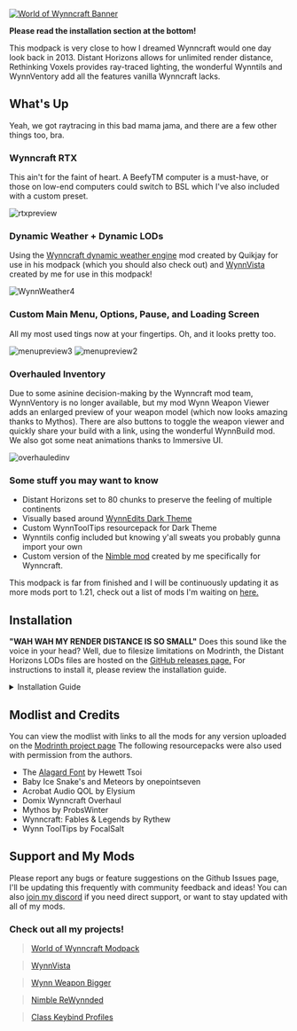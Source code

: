 [![World of Wynncraft Banner][1]][2]

[1]: https://github.com/user-attachments/assets/f984d7eb-7981-4470-bb45-9429ba1deea1
[2]:  https://modrinth.com/modpack/world-of-wynncraft "Redirect to Modrinth Page"


**Please read the installation section at the bottom!**

This modpack is very close to how I dreamed Wynncraft would one day look back in 2013. Distant Horizons allows for unlimited render distance, Rethinking Voxels provides ray-traced lighting, the wonderful Wynntils and WynnVentory add all the features vanilla Wynncraft lacks.

## What's Up

Yeah, we got raytracing in this bad mama jama, and there are a few other things too, bra.
 
### Wynncraft RTX

This ain't for the faint of heart. A BeefyTM computer is a must-have, or those on low-end computers could switch to BSL which I've also included with a custom preset.


 ![rtxpreview](https://github.com/user-attachments/assets/4c1e6f68-7bbe-4dd3-82d6-a488838417be)

### Dynamic Weather + Dynamic LODs

Using the [Wynncraft dynamic weather engine](https://modrinth.com/mod/wynncraft-dynamic-weather) mod created by Quikjay for use in his modpack (which you should also check out) and [WynnVista](https://github.com/bob10234/WynnVista) created by me for use in this modpack!

![WynnWeather4](https://github.com/user-attachments/assets/ab469bc7-1b67-4001-87b4-7a564c8ca17d)


### Custom Main Menu, Options, Pause, and Loading Screen

All my most used tings now at your fingertips. Oh, and it looks pretty too.

![menupreview3](https://github.com/user-attachments/assets/94c11140-ea9c-48e9-8e68-4d6463965333)
![menupreview2](https://github.com/user-attachments/assets/f98af648-02c9-4949-b7fc-969050618ed6)


### Overhauled Inventory

Due to some asinine decision-making by the Wynncraft mod team, WynnVentory is no longer available, but my mod Wynn Weapon Viewer adds an enlarged preview of your weapon model (which now looks amazing thanks to Mythos). There are also buttons to toggle the weapon viewer and quickly share your build with a link, using the wonderful WynnBuild mod. We also got some neat animations thanks to Immersive UI.

![overhauledinv](https://github.com/user-attachments/assets/5d51e587-7f7f-4255-b923-cb8ecc9d9534)


### Some stuff you may want to know

- Distant Horizons set to 80 chunks to preserve the feeling of multiple continents
- Visually based around [WynnEdits Dark Theme](https://modrinth.com/resourcepack/wynnedits-dark-theme)
- Custom WynnToolTips resourcepack for Dark Theme
- Wynntils config included but knowing y'all sweats you probably gunna import your own
- Custom version of the [Nimble mod](https://modrinth.com/mod/nimble-rewynnded) created by me specifically for Wynncraft.

This modpack is far from finished and I will be continuously updating it as more mods port to 1.21, check out a list of mods I'm waiting on [here.](https://modrinth.com/collection/gs97WiAb)

## Installation

**"WAH WAH MY RENDER DISTANCE IS SO SMALL"** Does this sound like the voice in your head? Well, due to filesize limitations on Modrinth, the Distant Horizons LODs files are hosted on the [GitHub releases page.](https://github.com/bob10234/World-of-Wynncraft/releases/tag/v0.2) For instructions to install it, please review the installation guide.

<details>
<summary>Installation Guide</summary>

# Method 1: Modrinth/Prism/ATLauncher download
There are two ways to download the modpack, although it may seem ironic downloading Manually (Method 2) is easier in my opinion

## Modrinth hosted download
1. Download the [Modrinth App](https://modrinth.com/app) or your preferred modpack launcher and sign in with your Microsoft/Minecraft account.
2. Press the Browse button and search for "World of Wynncraft"
3. Install the modpack.
4. Navigate to the modpack's [GitHub Releases](https://github.com/bob10234/World-of-Wynncraft/releases) page.
5. Download the file "Distant_Horizons_server_data.zip". This allows you to stop crying and start smiling.
6. Navigate to the Modrinth App's Library panel, and select World of Wynncraft then click the Folder button next to Play to open the modpacks folder.
7. Drag the Zip file you downloaded into the modpack folder.
8. Right-click on the Zip file and hit Extract All. After it's done make sure there is a folder named "Distant_Horizons_server_data" in your modpack folder.
9. Delete the Zip file.

# Method 2: Manual Installation

## Github hosted download
1. Navigate to the modpack's [GitHub Releases](https://github.com/bob10234/World-of-Wynncraft/releases) page.
2. Download the file titled World.of.Wynncraft.0.X.mrpack It should be around 1.3 Gigabytes.
1. Download the [Modrinth App](https://modrinth.com/app) or your preferred modpack launcher and sign in with your Microsoft/Minecraft account.
2. Add an instance, in the Modrinth app use the plus button on the bottom left. For other launchers, I got no clue sorry!!
3. Select From File and drag the .mrpack file you just downloaded onto the window.
4. This version comes with the Distant Horizons LODs pre-installed.

# Addons: Voices of Wynn (Optional)
1. You wanna hear the Seaskipper yappin at you, I understand.
2. If you are interested, [download the latest version](https://www.curseforge.com/minecraft/mc-mods/voices-of-wynn/files) and place the .jar in the mods folder inside the modpack folder.

# Configurations
1. Wynncraft Settings:
If you are using my Wynntils config and not importing your own, I recommend typing the following commands once you join a world.
```
/toggle beacon
```
```
/toggle queststartbeacon
```

2. Keybinds and Video Settings:
I recommend you change what buttons cast each spell in the Wynncraft Spell Caster section in the Keybinds menu. You can also setup your own keybind profiles for each class in the Class Keybind Profiles Mod Menu settings page.
I've set the render distance at 12 chunks with DH at 80 chunks, the shader pack is tuned for this specifically so you might need to mess with shader pack settings if you edit the video settings.
The modpack is best played in fullscreen, but it can be played in windowed mode as long as you make the window large enough to accommodate the custom menus.


</details>


## Modlist and Credits
You can view the modlist with links to all the mods for any version uploaded on the [Modrinth project page](https://modrinth.com/modpack/world-of-wynncraft/versions) The following resourcepacks were also used with permission from the authors.
- The [Alagard Font](https://www.dafont.com/alagard.font) by Hewett Tsoi
- Baby Ice Snake's and Meteors by onepointseven
- Acrobat Audio QOL by Elysium
- Domix Wynncraft Overhaul
- Mythos by ProbsWinter
- Wynncraft: Fables & Legends by Rythew
- Wynn ToolTips by FocalSalt


## Support and My Mods
Please report any bugs or feature suggestions on the Github Issues page, I'll be updating this frequently with community feedback and ideas! You can also [join my discord](https://discord.gg/jqFF64rXZZ) if you need direct support, or want to stay updated with all of my mods.
### Check out all my projects!
>   [World of Wynncraft Modpack](https://modrinth.com/modpack/world-of-wynncraft)

>   [WynnVista](https://modrinth.com/mod/wynnvista)

>   [Wynn Weapon Bigger](https://modrinth.com/mod/wynnweaponbigger)

>   [Nimble ReWynnded](https://modrinth.com/mod/nimble-rewynnded)

>   [Class Keybind Profiles](https://modrinth.com/mod/class-keybind-profiles)


